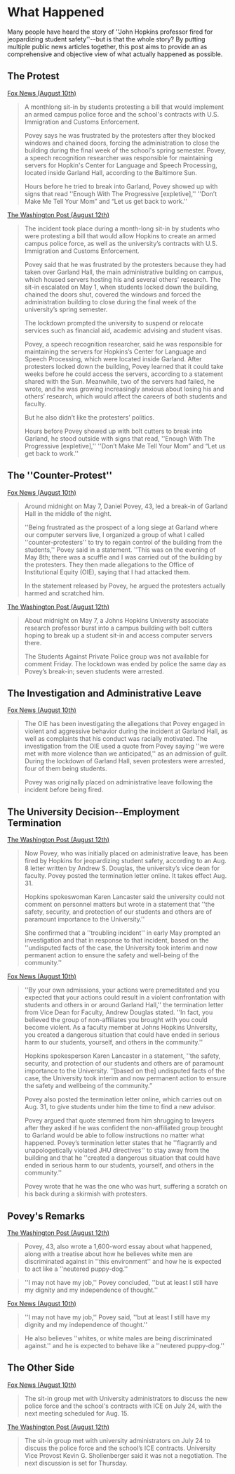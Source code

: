 # What Happened

Many people have heard the story of ''John Hopkins professor fired for jeopardizing student safety''--but is that the whole story? By putting multiple public news articles together, this post aims to provide an as comprehensive and objective view of what actually happened as possible. 

## The Protest
[Fox News (August 10th)](https://www.foxnews.com/us/johns-hopkins-professor-fired-for-attempting-to-sabotage-student-protest)

> A monthlong sit-in by students protesting a bill that would implement an armed campus police force and the school's contracts with U.S. Immigration and Customs Enforcement.
> 
> Povey says he was frustrated by the protesters after they blocked windows and chained doors, forcing the administration to close the building during the final week of the school's spring semester. Povey, a speech recognition researcher was responsible for maintaining servers for Hopkin's Center for Language and Speech Processing, located inside Garland Hall, according to the Baltimore Sun.
> 
> Hours before he tried to break into Garland, Povey showed up with signs that read ''Enough With The Progressive [expletive],'' ''Don’t Make Me Tell Your Mom” and “Let us get back to work.''
>

[The Washington Post (August 12th)](https://www.washingtonpost.com/local/education/johns-hopkins-professor-fired-after-attempted-sabotage-of-student-sit-in-over-private-police-force/2019/08/12/5c80751a-bb8d-11e9-bad6-609f75bfd97f_story.html?noredirect=on)

> The incident took place during a month-long sit-in by students who were protesting a bill that would allow Hopkins to create an armed campus police force, as well as the university’s contracts with U.S. Immigration and Customs Enforcement.
> 
> Povey said that he was frustrated by the protesters because they had taken over Garland Hall, the main administrative building on campus, which housed servers hosting his and several others’ research. The sit-in escalated on May 1, when students locked down the building, chained the doors shut, covered the windows and forced the administration building to close during the final week of the university’s spring semester.
> 
> The lockdown prompted the university to suspend or relocate services such as financial aid, academic advising and student visas.
> 
> Povey, a speech recognition researcher, said he was responsible for maintaining the servers for Hopkins’s Center for Language and Speech Processing, which were located inside Garland.
> After protesters locked down the building, Povey learned that it could take weeks before he could access the servers, according to a statement shared with the Sun. Meanwhile, two of the servers had failed, he wrote, and he was growing increasingly anxious about losing his and others’ research, which would affect the careers of both students and faculty.
> 
> But he also didn’t like the protesters’ politics.
> 
> Hours before Povey showed up with bolt cutters to break into Garland, he stood outside with signs that read, ''Enough With The Progressive [expletive],'' ''Don’t Make Me Tell Your Mom” and “Let us get back to work.''

## The ''Counter-Protest''

[Fox News (August 10th)](https://www.foxnews.com/us/johns-hopkins-professor-fired-for-attempting-to-sabotage-student-protest) 

> Around midnight on May 7, Daniel Povey, 43, led a break-in of Garland Hall in the middle of the night. 
> 
> ''Being frustrated as the prospect of a long siege at Garland where our computer servers live, I organized a group of what I called ''counter-protesters'' to try to regain control of the building from the students,'' Povey said in a statement. ''This was on the evening of May 8th; there was a scuffle and I was carried out of the building by the protesters. They then made allegations to the Office of Institutional Equity (OIE), saying that I had attacked them.
>
> In the statement released by Povey, he argued the protesters actually harmed and scratched him. 

[The Washington Post (August 12th)](https://www.washingtonpost.com/local/education/johns-hopkins-professor-fired-after-attempted-sabotage-of-student-sit-in-over-private-police-force/2019/08/12/5c80751a-bb8d-11e9-bad6-609f75bfd97f_story.html?noredirect=on)

> About midnight on May 7, a Johns Hopkins University associate research professor burst into a campus building with bolt cutters hoping to break up a student sit-in and access computer servers there.
> 
> The Students Against Private Police group was not available for comment Friday. The lockdown was ended by police the same day as Povey’s break-in; seven students were arrested.

## The Investigation and Administrative Leave

[Fox News (August 10th)](https://www.foxnews.com/us/johns-hopkins-professor-fired-for-attempting-to-sabotage-student-protest)

> The OIE has been investigating the allegations that Povey engaged in violent and aggressive behavior during the incident at Garland Hall, as well as complaints that his conduct was racially motivated. The investigation from the OIE used a quote from Povey saying ''we were met with more violence than we anticipated,'' as an admission of guilt. During the lockdown of Garland Hall, seven protesters were arrested, four of them being students.
> 
> Povey was originally placed on administrative leave following the incident before being fired.

## The University Decision--Employment Termination

[The Washington Post (August 12th)](https://www.washingtonpost.com/local/education/johns-hopkins-professor-fired-after-attempted-sabotage-of-student-sit-in-over-private-police-force/2019/08/12/5c80751a-bb8d-11e9-bad6-609f75bfd97f_story.html?noredirect=on)

> Now Povey, who was initially placed on administrative leave, has been fired by Hopkins for jeopardizing student safety, according to an Aug. 8 letter written by Andrew S. Douglas, the university’s vice dean for faculty. Povey posted the termination letter online. It takes effect Aug. 31.
>
> Hopkins spokeswoman Karen Lancaster said the university could not comment on personnel matters but wrote in a statement that ''the safety, security, and protection of our students and others are of paramount importance to the University.''
> 
> She confirmed that a ''troubling incident'' in early May prompted an investigation and that in response to that incident, based on the ''undisputed facts of the case, the University took interim and now permanent action to ensure the safety and well-being of the community.''

[Fox News (August 10th)](https://www.foxnews.com/us/johns-hopkins-professor-fired-for-attempting-to-sabotage-student-protest)

> ''By your own admissions, your actions were premeditated and you expected that your actions could result in a violent confrontation with students and others in or around Garland Hall,'' the termination letter from Vice Dean for Faculty, Andrew Douglas stated. ''In fact, you believed the group of non-affiliates you brought with you could become violent. As a faculty member at Johns Hopkins University, you created a dangerous situation that could have ended in serious harm to our students, yourself, and others in the community.''
> 
> Hopkins spokesperson Karen Lancaster in a statement, ''the safety, security, and protection of our students and others are of paramount importance to the University. ''[based on the] undisputed facts of the case, the University took interim and now permanent action to ensure the safety and wellbeing of the community.”
>
> Povey also posted the termination letter online, which carries out on Aug. 31, to give students under him the time to find a new advisor.
>
> Povey argued that quote stemmed from him shrugging to lawyers after they asked if he was confident the non-affiliated group brought to Garland would be able to follow instructions no matter what happened.
> Povey’s termination letter states that he ''flagrantly and unapologetically violated JHU directives'' to stay away from the building and that he ''created a dangerous situation that could have ended in serious harm to our students, yourself, and others in the community.''
> 
> Povey wrote that he was the one who was hurt, suffering a scratch on his back during a skirmish with protesters.

## Povey's Remarks

[The Washington Post (August 12th)](https://www.washingtonpost.com/local/education/johns-hopkins-professor-fired-after-attempted-sabotage-of-student-sit-in-over-private-police-force/2019/08/12/5c80751a-bb8d-11e9-bad6-609f75bfd97f_story.html?noredirect=on)

> Povey, 43, also wrote a 1,600-word essay about what happened, along with a treatise about how he believes white men are discriminated against in ''this environment'' and how he is expected to act like a ''neutered puppy-dog.''

> ''I may not have my job,'' Povey concluded, ''but at least I still have my dignity and my independence of thought.''

[Fox News (August 10th)](https://www.foxnews.com/us/johns-hopkins-professor-fired-for-attempting-to-sabotage-student-protest)

> ''I may not have my job,'' Povey said, ''but at least I still have my dignity and my independence of thought.''

> He also believes ''whites, or white males are being discriminated against.'' and he is expected to behave like a ''neutered puppy-dog.''

## The Other Side

[Fox News (August 10th)](https://www.foxnews.com/us/johns-hopkins-professor-fired-for-attempting-to-sabotage-student-protest)

> The sit-in group met with University administrators to discuss the new police force and the school's contracts with ICE on July 24, with the next meeting scheduled for Aug. 15.

[The Washington Post (August 12th)](https://www.washingtonpost.com/local/education/johns-hopkins-professor-fired-after-attempted-sabotage-of-student-sit-in-over-private-police-force/2019/08/12/5c80751a-bb8d-11e9-bad6-609f75bfd97f_story.html?noredirect=on)

> The sit-in group met with university administrators on July 24 to discuss the police force and the school’s ICE contracts. University Vice Provost Kevin G. Shollenberger said it was not a negotiation. The next discussion is set for Thursday.

